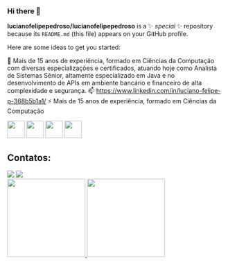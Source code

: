 ### Hi there 👋


**lucianofelipepedroso/lucianofelipepedroso** is a ✨ _special_ ✨ repository because its `README.md` (this file) appears on your GitHub profile.

Here are some ideas to get you started:

 🔭 Mais de 15 anos de experiência, formado em Ciências da Computação com diversas especializações e certificados, atuando hoje como Analista de Sistemas Sênior, altamente especializado em Java e no   
     desenvolvimento de APIs em ambiente bancário e financeiro de alta complexidade e segurança.
 📫 https://www.linkedin.com/in/luciano-felipe-p-368b5b1a1/
⚡ Mais de 15 anos de experiência, formado em Ciências da Computação

<img src="https://cdn.jsdelivr.net/gh/devicons/devicon@latest/icons/java/java-original.svg" width="40" height="40"/> <img src="https://cdn.jsdelivr.net/gh/devicons/devicon@latest/icons/amazonwebservices/amazonwebservices-original-wordmark.svg" width="40" height="40"/> <img src="https://cdn.jsdelivr.net/gh/devicons/devicon@latest/icons/python/python-original-wordmark.svg" width="40" height="40"/> <img src="https://cdn.jsdelivr.net/gh/devicons/devicon@latest/icons/azure/azure-plain-wordmark.svg" width="40" height="40" />



## Contatos:

<div>
<a href = "mailto:contato@seu-usuário-aqui"><img loading="lazy" src="https://img.shields.io/badge/Gmail-D14836?style=for-the-badge&logo=gmail&logoColor=white" target="_blank"></a>
<a href="https://www.linkedin.com/in/seu-usuário-linkedln-aqui" target="_blank"><img loading="lazy" src="https://img.shields.io/badge/-LinkedIn-%230077B5?style=for-the-badge&logo=linkedin&logoColor=white" target="_blank"></a>   
</div>

<div>
<a href="https://github.com/seu-usuário-aqui">
<img loading="lazy" height="180em" src="https://github-readme-stats.vercel.app/api/top-langs/?username=seu-usuário-aqui&layout=compact&langs_count=7&theme=dracula"/>
<img loading="lazy" height="180em" src="https://github-readme-stats.vercel.app/api?username=seu-usuário-aqui&show_icons=true&theme=dracula&include_all_commits=true&count_private=true"/>
</div>
          
